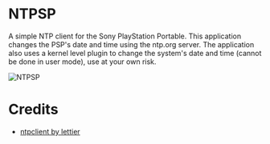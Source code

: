 # NTPSP
A simple NTP client for the Sony PlayStation Portable. This application changes the PSP's date and time using the ntp.org server. The application also uses a kernel level plugin to change the system's date and time (cannot be done in user mode), use at your own risk.

<p>
  <img src="https://i.imgur.com/lii153H.png" alt="NTPSP"/>
</p>

# Credits
- [ntpclient by lettier](https://github.com/lettier/ntpclient)
